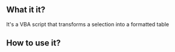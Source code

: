 What it it?
-------------

It's a VBA script that transforms a selection into a formatted table

How to use it?
-------------
